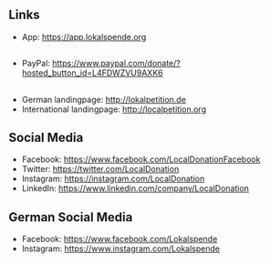 ## Links

- App: https://app.lokalspende.org

##

- PayPal: https://www.paypal.com/donate/?hosted_button_id=L4FDWZVU9AXK6

##

- German landingpage: http://lokalpetition.de
- International landingpage: http://localpetition.org

## Social Media

- Facebook: https://www.facebook.com/LocalDonationFacebook
- Twitter: https://twitter.com/LocalDonation
- Instagram: https://instagram.com/LocalDonation
- LinkedIn: https://www.linkedin.com/company/LocalDonation

## German Social Media

- Facebook: https://www.facebook.com/Lokalspende
- Instagram: https://www.instagram.com/Lokalspende
